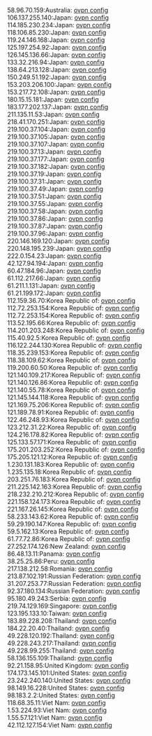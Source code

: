 58.96.70.159:Australia: [ovpn config](vpn/58_96_70_159.ovpn)  
106.137.255.140:Japan: [ovpn config](vpn/106_137_255_140.ovpn)  
114.185.230.234:Japan: [ovpn config](vpn/114_185_230_234.ovpn)  
118.106.85.230:Japan: [ovpn config](vpn/118_106_85_230.ovpn)  
119.24.146.168:Japan: [ovpn config](vpn/119_24_146_168.ovpn)  
125.197.254.92:Japan: [ovpn config](vpn/125_197_254_92.ovpn)  
126.145.136.66:Japan: [ovpn config](vpn/126_145_136_66.ovpn)  
133.32.216.94:Japan: [ovpn config](vpn/133_32_216_94.ovpn)  
138.64.213.128:Japan: [ovpn config](vpn/138_64_213_128.ovpn)  
150.249.51.192:Japan: [ovpn config](vpn/150_249_51_192.ovpn)  
153.203.206.100:Japan: [ovpn config](vpn/153_203_206_100.ovpn)  
153.217.72.108:Japan: [ovpn config](vpn/153_217_72_108.ovpn)  
180.15.15.181:Japan: [ovpn config](vpn/180_15_15_181.ovpn)  
183.177.202.137:Japan: [ovpn config](vpn/183_177_202_137.ovpn)  
211.135.11.53:Japan: [ovpn config](vpn/211_135_11_53.ovpn)  
218.41.170.251:Japan: [ovpn config](vpn/218_41_170_251.ovpn)  
219.100.37.104:Japan: [ovpn config](vpn/219_100_37_104.ovpn)  
219.100.37.105:Japan: [ovpn config](vpn/219_100_37_105.ovpn)  
219.100.37.107:Japan: [ovpn config](vpn/219_100_37_107.ovpn)  
219.100.37.13:Japan: [ovpn config](vpn/219_100_37_13.ovpn)  
219.100.37.177:Japan: [ovpn config](vpn/219_100_37_177.ovpn)  
219.100.37.182:Japan: [ovpn config](vpn/219_100_37_182.ovpn)  
219.100.37.19:Japan: [ovpn config](vpn/219_100_37_19.ovpn)  
219.100.37.31:Japan: [ovpn config](vpn/219_100_37_31.ovpn)  
219.100.37.49:Japan: [ovpn config](vpn/219_100_37_49.ovpn)  
219.100.37.51:Japan: [ovpn config](vpn/219_100_37_51.ovpn)  
219.100.37.55:Japan: [ovpn config](vpn/219_100_37_55.ovpn)  
219.100.37.58:Japan: [ovpn config](vpn/219_100_37_58.ovpn)  
219.100.37.86:Japan: [ovpn config](vpn/219_100_37_86.ovpn)  
219.100.37.87:Japan: [ovpn config](vpn/219_100_37_87.ovpn)  
219.100.37.96:Japan: [ovpn config](vpn/219_100_37_96.ovpn)  
220.146.169.120:Japan: [ovpn config](vpn/220_146_169_120.ovpn)  
220.148.195.239:Japan: [ovpn config](vpn/220_148_195_239.ovpn)  
222.0.154.23:Japan: [ovpn config](vpn/222_0_154_23.ovpn)  
42.127.94.194:Japan: [ovpn config](vpn/42_127_94_194.ovpn)  
60.47.184.96:Japan: [ovpn config](vpn/60_47_184_96.ovpn)  
61.112.217.66:Japan: [ovpn config](vpn/61_112_217_66.ovpn)  
61.211.1.131:Japan: [ovpn config](vpn/61_211_1_131.ovpn)  
61.21.199.172:Japan: [ovpn config](vpn/61_21_199_172.ovpn)  
112.159.36.70:Korea Republic of: [ovpn config](vpn/112_159_36_70.ovpn)  
112.72.253.154:Korea Republic of: [ovpn config](vpn/112_72_253_154.ovpn)  
112.72.253.154:Korea Republic of: [ovpn config](vpn/112_72_253_154.ovpn)  
113.52.195.66:Korea Republic of: [ovpn config](vpn/113_52_195_66.ovpn)  
114.201.203.248:Korea Republic of: [ovpn config](vpn/114_201_203_248.ovpn)  
115.40.92.5:Korea Republic of: [ovpn config](vpn/115_40_92_5.ovpn)  
116.122.244.130:Korea Republic of: [ovpn config](vpn/116_122_244_130.ovpn)  
118.35.239.153:Korea Republic of: [ovpn config](vpn/118_35_239_153.ovpn)  
118.38.109.62:Korea Republic of: [ovpn config](vpn/118_38_109_62.ovpn)  
119.200.60.50:Korea Republic of: [ovpn config](vpn/119_200_60_50.ovpn)  
121.140.109.217:Korea Republic of: [ovpn config](vpn/121_140_109_217.ovpn)  
121.140.126.86:Korea Republic of: [ovpn config](vpn/121_140_126_86.ovpn)  
121.140.55.78:Korea Republic of: [ovpn config](vpn/121_140_55_78.ovpn)  
121.145.144.118:Korea Republic of: [ovpn config](vpn/121_145_144_118.ovpn)  
121.169.75.206:Korea Republic of: [ovpn config](vpn/121_169_75_206.ovpn)  
121.189.78.91:Korea Republic of: [ovpn config](vpn/121_189_78_91.ovpn)  
122.46.248.93:Korea Republic of: [ovpn config](vpn/122_46_248_93.ovpn)  
123.212.31.22:Korea Republic of: [ovpn config](vpn/123_212_31_22.ovpn)  
124.216.178.82:Korea Republic of: [ovpn config](vpn/124_216_178_82.ovpn)  
125.133.57.171:Korea Republic of: [ovpn config](vpn/125_133_57_171.ovpn)  
175.201.203.252:Korea Republic of: [ovpn config](vpn/175_201_203_252.ovpn)  
175.205.121.12:Korea Republic of: [ovpn config](vpn/175_205_121_12.ovpn)  
1.230.131.183:Korea Republic of: [ovpn config](vpn/1_230_131_183.ovpn)  
1.235.135.18:Korea Republic of: [ovpn config](vpn/1_235_135_18.ovpn)  
203.251.76.183:Korea Republic of: [ovpn config](vpn/203_251_76_183.ovpn)  
211.225.142.163:Korea Republic of: [ovpn config](vpn/211_225_142_163.ovpn)  
218.232.210.212:Korea Republic of: [ovpn config](vpn/218_232_210_212.ovpn)  
221.158.124.173:Korea Republic of: [ovpn config](vpn/221_158_124_173.ovpn)  
221.167.26.145:Korea Republic of: [ovpn config](vpn/221_167_26_145.ovpn)  
58.233.143.62:Korea Republic of: [ovpn config](vpn/58_233_143_62.ovpn)  
59.29.190.147:Korea Republic of: [ovpn config](vpn/59_29_190_147.ovpn)  
59.5.162.13:Korea Republic of: [ovpn config](vpn/59_5_162_13.ovpn)  
61.77.72.86:Korea Republic of: [ovpn config](vpn/61_77_72_86.ovpn)  
27.252.174.126:New Zealand: [ovpn config](vpn/27_252_174_126.ovpn)  
86.48.13.11:Panama: [ovpn config](vpn/86_48_13_11.ovpn)  
38.25.25.86:Peru: [ovpn config](vpn/38_25_25_86.ovpn)  
217.138.212.58:Romania: [ovpn config](vpn/217_138_212_58.ovpn)  
213.87.102.191:Russian Federation: [ovpn config](vpn/213_87_102_191.ovpn)  
31.207.253.77:Russian Federation: [ovpn config](vpn/31_207_253_77.ovpn)  
92.37.180.134:Russian Federation: [ovpn config](vpn/92_37_180_134.ovpn)  
95.180.49.243:Serbia: [ovpn config](vpn/95_180_49_243.ovpn)  
219.74.129.169:Singapore: [ovpn config](vpn/219_74_129_169.ovpn)  
123.195.133.10:Taiwan: [ovpn config](vpn/123_195_133_10.ovpn)  
183.89.228.208:Thailand: [ovpn config](vpn/183_89_228_208.ovpn)  
184.22.20.40:Thailand: [ovpn config](vpn/184_22_20_40.ovpn)  
49.228.120.192:Thailand: [ovpn config](vpn/49_228_120_192.ovpn)  
49.228.243.217:Thailand: [ovpn config](vpn/49_228_243_217.ovpn)  
49.228.99.255:Thailand: [ovpn config](vpn/49_228_99_255.ovpn)  
58.136.155.109:Thailand: [ovpn config](vpn/58_136_155_109.ovpn)  
92.21.158.95:United Kingdom: [ovpn config](vpn/92_21_158_95.ovpn)  
174.173.145.101:United States: [ovpn config](vpn/174_173_145_101.ovpn)  
23.242.240.140:United States: [ovpn config](vpn/23_242_240_140.ovpn)  
98.149.16.228:United States: [ovpn config](vpn/98_149_16_228.ovpn)  
98.183.2.2:United States: [ovpn config](vpn/98_183_2_2.ovpn)  
118.68.35.11:Viet Nam: [ovpn config](vpn/118_68_35_11.ovpn)  
1.53.224.93:Viet Nam: [ovpn config](vpn/1_53_224_93.ovpn)  
1.55.57.121:Viet Nam: [ovpn config](vpn/1_55_57_121.ovpn)  
42.112.127.154:Viet Nam: [ovpn config](vpn/42_112_127_154.ovpn)  
